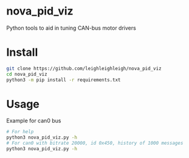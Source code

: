 # nova_pid_viz
Python tools to aid in tuning CAN-bus motor drivers

# Install
```bash
git clone https://github.com/leighleighleigh/nova_pid_viz
cd nova_pid_viz
python3 -m pip install -r requirements.txt
```

# Usage
Example for can0 bus
```bash
# For help
python3 nova_pid_viz.py -h 
# For can0 with bitrate 20000, id 0x450, history of 1000 messages
python3 nova_pid_viz.py -h 
```